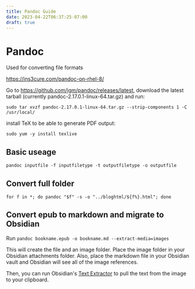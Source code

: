 ```yaml
---
title: Pandoc Guide
date: 2023-04-22T06:37:25-07:00
draft: true
---
```

# Pandoc
Used for converting file formats

https://ins3cure.com/pandoc-on-rhel-8/

Go to https://github.com/jgm/pandoc/releases/latest, download the latest tarball (currently pandoc-2.17.0.1-linux-64.tar.gz) and run:
```
sudo tar xvzf pandoc-2.17.0.1-linux-64.tar.gz --strip-components 1 -C /usr/local/
```

install TeX to be able to generate PDF output:
```
sudo yum -y install texlive
```
## Basic useage
```
pandoc inputfile -f inputfiletype -t outputfiletype -o outputfile
```

## Convert full folder
```
for f in *; do pandoc "$f" -s -o "../bloghtml/${f%}.html"; done
```

## Convert epub to markdown and migrate to Obsidian

Run `pandoc bookname.epub -o bookname.md --extract-media=images`

This will create the file and an image folder. Place the image folder in your Obsidian attachments folder. Also, place the markdown file in your Obsidian vault and Obsidian will see all of the image references. 

Then, you can run Obsidian's [Text Extractor](image_to_text.md) to pull the text from the image to your clipboard. 



